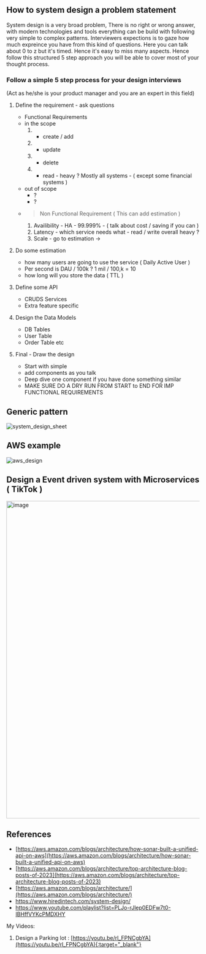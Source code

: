 ## How to system design a problem statement
System design is a very broad problem, There is no right or wrong answer, with modern technologies and tools everything can be build with following very simple to complex patterns. Interviewers expections is to gaze how much expreince you have from this kind of questions. Here you can talk about 0 to z but it's timed. Hence it's easy to miss many aspects. Hence
follow this structured 5 step approach you will be able to cover most of your thought process.

### Follow a simple 5 step process for your design interviews

(Act as he/she is your product manager and you are an expert in this field)

1. Define the requirement - ask questions
    - Functional Requirements
    - in the scope
      1. - create / add
      2. - update
      3. - delete
      4. - read - heavy ? Mostly all systems - ( except some financial systems )
    - out of scope
      - ?
      - ?
    - > Non Functional Requirement ( This can add estimation ) 
      1. Availibility - HA - 99.999% - ( talk about cost / saving if you can )
      2. Latency - which service needs what - read / write overall heavy ? 
      3. Scale - go to estimation ->
2. Do some estimation
    - how many users are going to use the service ( Daily Active User )
    - Per second is DAU / 100k ? 1 mil / 100,k = 10
    - how long will you store the data ( TTL )

3. Define some API
   - CRUDS Services
   - Extra feature specific
     
4. Design the Data Models
     - DB Tables
     - User Table
     - Order Table etc
       
5. Final - Draw the design
    - Start with simple
    - add components as you talk
    - Deep dive one component if you have done something similar
    - MAKE SURE DO A DRY RUN FROM START to END FOR IMP FUNCTIONAL REQUIREMENTS
      
## Generic pattern
![system_design_sheet](https://github.com/sandipsahoo2k2/my/assets/5547869/1d8ab7a1-6978-48c2-bae4-ce81bdc2bc7a)

## AWS example
![aws_design](https://github.com/sandipsahoo2k2/my/assets/5547869/85063839-5cc0-4e86-93f8-ffae01490747)

## Design a Event driven system with Microservices ( TikTok )
<img width="828" alt="image" src="https://github.com/sandipsahoo2k2/my/assets/5547869/60320ed5-4998-4a79-a002-f919008a6a78">

## References
* [https://aws.amazon.com/blogs/architecture/how-sonar-built-a-unified-api-on-aws](https://aws.amazon.com/blogs/architecture/how-sonar-built-a-unified-api-on-aws)
* [https://aws.amazon.com/blogs/architecture/top-architecture-blog-posts-of-2023](https://aws.amazon.com/blogs/architecture/top-architecture-blog-posts-of-2023)
* [https://aws.amazon.com/blogs/architecture/](https://aws.amazon.com/blogs/architecture/)
* https://www.hiredintech.com/system-design/
* https://www.youtube.com/playlist?list=PLJo-rJlep0EDFw7t0-IBHffVYKcPMDXHY

My Videos:
1. Design a Parking lot : [https://youtu.be/rl_FPNCgbYA](https://youtu.be/rl_FPNCgbYA){:target="_blank"}
